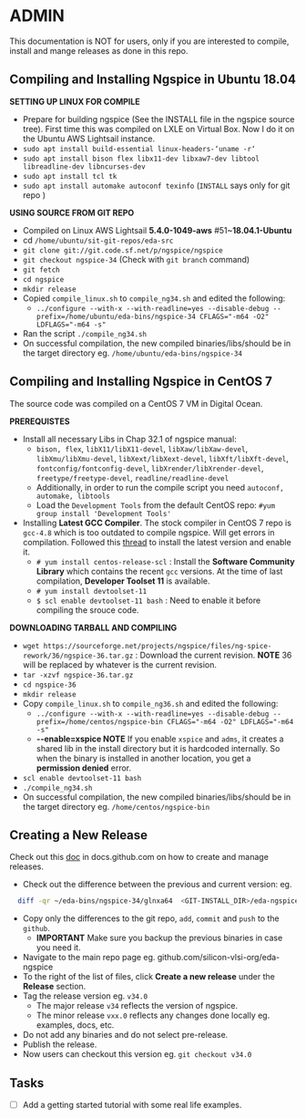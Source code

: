 # ADMIN
This documentation is NOT for users, only if you are interested to compile, install and mange releases as done in this repo.

## Compiling and Installing Ngspice in Ubuntu 18.04

**SETTING UP LINUX FOR COMPILE**

- Prepare for building ngspice (See the INSTALL file in the ngspice source tree). First time this was compiled on LXLE on Virtual Box. Now I do it on the Ubuntu AWS Lightsail instance.
- ```sudo apt install build-essential linux-headers-‘uname -r‘```
- ```sudo apt install bison flex libx11-dev libxaw7-dev libtool libreadline-dev libncurses-dev```
- ```sudo apt install tcl tk```
- ```sudo apt install automake autoconf texinfo``` (```INSTALL``` says only for git repo )
 
**USING SOURCE FROM GIT REPO**

- Compiled on Linux AWS Lightsail **5.4.0-1049-aws** #51~**18.04.1-Ubuntu**
- cd ```/home/ubuntu/sit-git-repos/eda-src```
- ```git clone git://git.code.sf.net/p/ngspice/ngspice```
- ```git checkout ngspice-34``` (Check with ```git branch``` command)
- ```git fetch```
- ```cd ngspice```
- ```mkdir release```
- Copied ```compile_linux.sh``` to ```compile_ng34.sh``` and edited the following:
  - ```../configure --with-x --with-readline=yes --disable-debug --prefix=/home/ubuntu/eda-bins/ngspice-34 CFLAGS="-m64 -O2" LDFLAGS="-m64 -s"```
- Ran the script ```./compile_ng34.sh```
- On successful compilation, the new compiled binaries/libs/should be in the target directory eg. ```/home/ubuntu/eda-bins/ngspice-34```
 
## Compiling and Installing Ngspice in CentOS 7

The source code was compiled on a CentOS 7 VM in Digital Ocean.

**PREREQUISTES**

- Install all necessary Libs in Chap 32.1 of ngspice manual:
  - `bison, flex`, `libX11/libX11-devel`, `libXaw/libXaw-devel`, `libXmu/libXmu-devel`, `libXext/libXext-devel`, `libXft/libXft-devel`, `fontconfig/fontconfig-devel`,  `libXrender/libXrender-devel`, `freetype/freetype-devel`, `readline/readline-devel`
  - Additionally, in order to run the compile script you need `autoconf, automake, libtools`
  - Load the `Development Tools` from the default CentOS repo: `#yum group install 'Development Tools'`
- Installing **Latest GCC Compiler**. The stock compiler in CentOS 7 repo is `gcc-4.8` which is too outdated to compile ngspice. Will get errors in compilation. Followed this [thread](https://linuxize.com/post/how-to-install-gcc-compiler-on-centos-7/) to install the latest version and enable it. 
  - `# yum install centos-release-scl` : Install the __Software Community Library__ which contains the recent `gcc` versions. At the time of last compilation, __Developer Toolset 11__ is available. 
  - `# yum install devtoolset-11`
  - `$ scl enable devtoolset-11 bash` : Need to enable it before compiling the srouce code.

**DOWNLOADING TARBALL AND COMPILING**

- `wget https://sourceforge.net/projects/ngspice/files/ng-spice-rework/36/ngspice-36.tar.gz` : Download the current revision. **NOTE** 36 will be replaced by whatever is the current revision.
- `tar -xzvf ngspice-36.tar.gz` 
- `cd ngspice-36`
- `mkdir release`
- Copy `compile_linux.sh` to `compile_ng36.sh` and edited the following:
  - `../configure --with-x --with-readline=yes --disable-debug --prefix=/home/centos/ngspice-bin CFLAGS="-m64 -O2" LDFLAGS="-m64 -s"`
  - **--enable=xspice NOTE** If you enable `xspice` and `adms`, it creates a shared lib in the install directory but it is hardcoded internally. So when the binary is installed in another location, you get a __permission denied__ error.
- `scl enable devtoolset-11 bash`
- `./compile_ng34.sh`
- On successful compilation, the new compiled binaries/libs/should be in the target directory eg. `/home/centos/ngspice-bin`

## Creating a New Release

Check out this [doc](https://docs.github.com/en/github/administering-a-repository/releasing-projects-on-github/managing-releases-in-a-repository) in docs.github.com on how to create and manage releases.
  
- Check out the difference between the previous and current version: eg.
```bash
  diff -qr ~/eda-bins/ngspice-34/glnxa64  <GIT-INSTALL_DIR>/eda-ngspice/glnxa64
```
- Copy only the differences to the git repo, `add`, `commit` and `push` to the `github`.
  - **IMPORTANT** Make sure you backup the previous binaries in case you need it.
- Navigate to the main repo page eg. github.com/silicon-vlsi-org/eda-ngspice
- To the right of the list of files, click **Create a new release** under the **Release** section.
- Tag the release version eg. ```v34.0```
  - The major release ```v34``` reflects the version of ngspice.
  - The minor release ```vxx.0``` reflects any changes done locally eg. examples, docs, etc.
- Do not add any binaries and do not select pre-release.
- Publish the release. 
- Now users can checkout this version eg. ```git checkout v34.0```
  

## Tasks
- [ ] Add a getting started tutorial with some real life examples.
